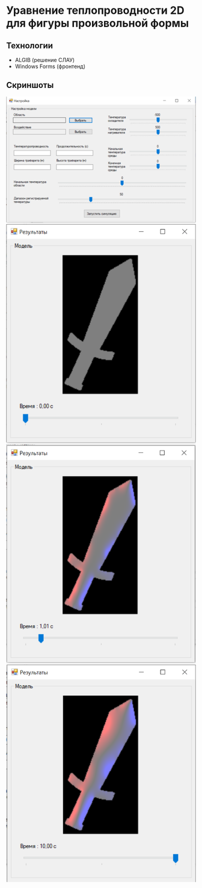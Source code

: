 # Уравнение теплопроводности 2D для фигуры произвольной формы

## Технологии
- ALGIB (решение СЛАУ)
- Windows Forms (фронтенд)

## Скриншоты
![Форма с настройками](screenshots/settings_form.png)
![Тест 1](screenshots/test_1.png)
![Тест 2](screenshots/test_2.png)
![Тест 3](screenshots/test_3.png)
